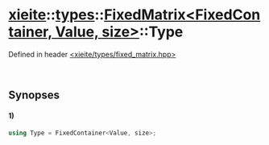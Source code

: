 # [xieite](../../../../../xieite.md)\:\:[types](../../../../../types.md)\:\:[FixedMatrix<FixedContainer, Value, size>](../../../fixed_matrix.md)\:\:Type
Defined in header [<xieite/types/fixed_matrix.hpp>](../../../../../../include/xieite/types/fixed_matrix.hpp)

&nbsp;

## Synopses
#### 1)
```cpp
using Type = FixedContainer<Value, size>;
```
